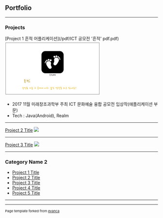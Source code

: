 ## Portfolio

---

### Projects 

[Project 1 흔적 어플리케이션](/pdf/ICT 공모전 '흔적' pdf.pdf)
<img src="images/흔적 thumbnail.PNG?raw=true"/>

- 2017 11월 미래창조과학부 주최 ICT 문화예술 융합 공모전 입상작(애플리케이션 부문)
- Tech : Java(Android), Realm
---
[Project 2 Title](/pdf/sample_presentation.pdf)
<img src="images/dummy_thumbnail.jpg?raw=true"/>

---
[Project 3 Title](http://example.com/)
<img src="images/dummy_thumbnail.jpg?raw=true"/>

---

### Category Name 2

- [Project 1 Title](http://example.com/)
- [Project 2 Title](http://example.com/)
- [Project 3 Title](http://example.com/)
- [Project 4 Title](http://example.com/)
- [Project 5 Title](http://example.com/)

---




---
<p style="font-size:11px">Page template forked from <a href="https://github.com/evanca/quick-portfolio">evanca</a></p>
<!-- Remove above link if you don't want to attibute -->
